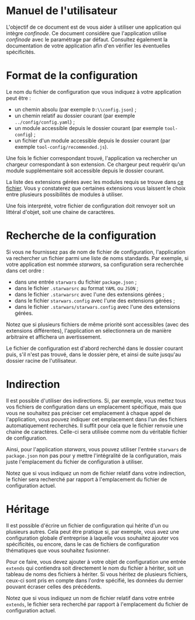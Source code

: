 # Manuel de l'utilisateur

L'objectif de ce document est de vous aider à utiliser une application qui intègre _confinode_. Ce document considère que l'application utilise _confinode_ avec le paramétrage par défaut. Consultez également la documentation de votre application afin d'en vérifier les éventuelles spécificités.

# Format de la configuration

Le nom du fichier de configuration que vous indiquez à votre application peut être :

- un chemin absolu (par exemple `D:\\config.json`) ;
- un chemin relatif au dossier courant (par exemple `../config/config.yaml`) ;
- un module accessible depuis le dossier courant (par exemple `tool-config`) ;
- un fichier d'un module accessible depuis le dossier courant (par exemple `tool-config/recommended.js`).

Une fois le fichier correspondant trouvé, l'application va rechercher un chargeur correspondant à son extension. Ce chargeur peut requérir qu'un module supplémentaire soit accessible depuis le dossier courant.

La liste des extensions gérées avec les modules requis se trouve dans [ce fichier](../extensions.txt). Vous y constaterez que certaines extensions vous laissent le choix entre plusieurs possibilités de modules à utiliser.

Une fois interprété, votre fichier de configuration doit renvoyer soit un littéral d'objet, soit une chaine de caractères.

# Recherche de la configuration

Si vous ne fournissez pas de nom de fichier de configuration, l'application va rechercher un fichier parmi une liste de noms standards. Par exemple, si votre application est nommée _starwars_, sa configuration sera recherchée dans cet ordre :

- dans une entrée `starwars` du fichier `package.json` ;
- dans le fichier `.starwarsrc` au format `YAML` ou `JSON` ;
- dans le fichier `.starwarsrc` avec l'une des extensions gérées ;
- dans le fichier `starwars.config` avec l'une des extensions gérées ;
- dans le fichier `.starwars/starwars.config` avec l'une des extensions gérées.

Notez que si plusieurs fichiers de même priorité sont accessibles (avec des extensions différentes), l'application en sélectionnera un de manière arbitraire et affichera un avertissement.

Le fichier de configuration est d'abord recherché dans le dossier courant puis, s'il n'est pas trouvé, dans le dossier père, et ainsi de suite jusqu'au dossier racine de l'utilisateur.

# Indirection

Il est possible d'utiliser des indirections. Si, par exemple, vous mettez tous vos fichiers de configuration dans un emplacement spécifique, mais que vous ne souhaitez pas préciser cet emplacement à chaque appel de l'application, vous pouvez indiquer cet emplacement dans l'un des fichiers automatiquement recherchés. Il suffit pour cela que le fichier renvoie une chaine de caractères. Celle-ci sera utilisée comme nom du véritable fichier de configuration.

Ainsi, pour l'application _starwars_, vous pouvez utiliser l'entrée `starwars` de `package.json` non pas pour y mettre l'intégralité de la configuration, mais juste l'emplacement du fichier de configuration à utiliser.

Notez que si vous indiquez un nom de fichier relatif dans votre indirection, le fichier sera recherché par rapport à l'emplacement du fichier de configuration actuel.

# Héritage

Il est possible d'écrire un fichier de configuration qui hérite d'un ou plusieurs autres. Cela peut être pratique si, par exemple, vous avez une configuration globale d'entreprise à laquelle vous souhaitez ajouter vos spécificités, ou encore, dans le cas de fichiers de configuration thématiques que vous souhaitez fusionner.

Pour ce faire, vous devez ajouter à votre objet de configuration une entrée `extends` qui contiendra soit directement le nom du fichier à hériter, soit un tableau de noms des fichiers à hériter. Si vous héritez de plusieurs fichiers, ceux-ci sont pris en compte dans l'ordre spécifié, les données du dernier pouvant écraser celles des précédents.

Notez que si vous indiquez un nom de fichier relatif dans votre entrée `extends`, le fichier sera recherché par rapport à l'emplacement du fichier de configuration actuel.
